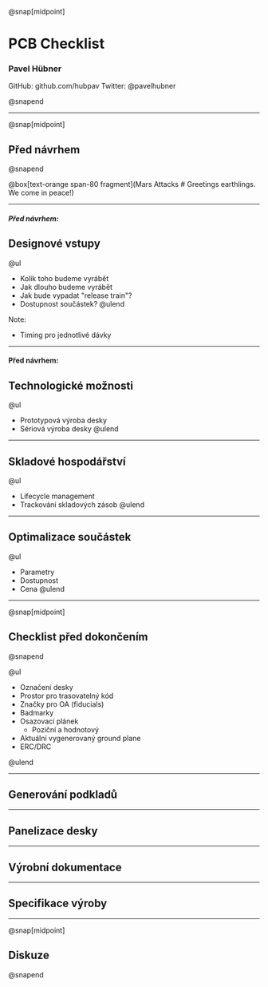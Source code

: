 @snap[midpoint]
# PCB Checklist
### Pavel Hübner


GitHub: github.com/hubpav
Twitter: @pavelhubner

@snapend

---

@snap[midpoint]
## Před návrhem
@snapend

@box[text-orange span-80 fragment](Mars Attacks # Greetings earthlings. We come in peace!)

---

##### Před návrhem:
## Designové vstupy

@ul
- Kolik toho budeme vyrábět
- Jak dlouho budeme vyrábět
- Jak bude vypadat "release train"?
- Dostupnost součástek?
@ulend

Note:
- Timing pro jednotlivé dávky

---

#### Před návrhem:
## Technologické možnosti

@ul
- Prototypová výroba desky
- Sériová výroba desky
@ulend

---

## Skladové hospodářství

@ul
- Lifecycle management
- Trackování skladových zásob
@ulend

---

## Optimalizace součástek

@ul
- Parametry
- Dostupnost
- Cena
@ulend

---

@snap[midpoint]
## Checklist před dokončením
@snapend

@ul
- Označení desky
- Prostor pro trasovatelný kód
- Značky pro OA (fiducials)
- Badmarky
- Osazovací plánek
  - Poziční a hodnotový
- Aktuální vygenerovaný ground plane
- ERC/DRC

@ulend

---

## Generování podkladů

---

## Panelizace desky

---

## Výrobní dokumentace

---

## Specifikace výroby

---

@snap[midpoint]
## Diskuze
@snapend